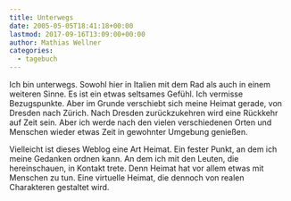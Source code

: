 ```yaml
---
title: Unterwegs
date: 2005-05-05T18:41:18+00:00
lastmod: 2017-09-16T13:09:00+00:00
author: Mathias Wellner
categories:
  - tagebuch
---
```

Ich bin unterwegs. Sowohl hier in Italien mit dem Rad als auch in einem weiteren Sinne. Es ist ein etwas seltsames Gefühl. Ich vermisse Bezugspunkte. Aber im Grunde verschiebt sich meine Heimat gerade, von Dresden nach Zürich. Nach Dresden zurückzukehren wird eine Rückkehr auf Zeit sein. Aber ich werde nach den vielen verschiedenen Orten und Menschen wieder etwas Zeit in gewohnter Umgebung genießen. 

Vielleicht ist dieses Weblog eine Art Heimat. Ein fester Punkt, an dem ich meine Gedanken ordnen kann. An dem ich mit den Leuten, die hereinschauen, in Kontakt trete. Denn Heimat hat vor allem etwas mit Menschen zu tun. Eine virtuelle Heimat, die dennoch von realen Charakteren gestaltet wird.